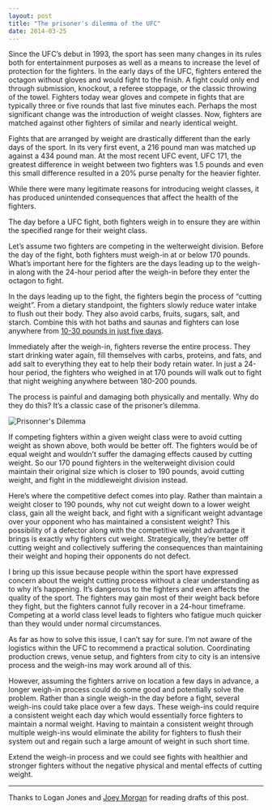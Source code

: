 ```yaml
---
layout: post
title: "The prisoner's dilemma of the UFC"
date: 2014-03-25
---
```


Since the UFC’s debut in 1993, the sport has seen many changes in its rules both for entertainment purposes as well as a means to increase the level of protection for the fighters. In the early days of the UFC, fighters entered the octagon without gloves and would fight to the finish. A fight could only end through submission, knockout, a referee stoppage, or the classic throwing of the towel. Fighters today wear gloves and compete in fights that are typically three or five rounds that last five minutes each. Perhaps the most significant change was the introduction of weight classes. Now, fighters are matched against other fighters of similar and nearly identical weight.

Fights that are arranged by weight are drastically different than the early days of the sport. In its very first event, a 216 pound man was matched up against a 434 pound man. At the most recent UFC event, UFC 171, the greatest difference in weight between two fighters was 1.5 pounds and even this small difference resulted in a 20% purse penalty for the heavier fighter.

While there were many legitimate reasons for introducing weight classes, it has produced unintended consequences that affect the health of the fighters.

The day before a UFC fight, both fighters weigh in to ensure they are within the specified range for their weight class.

Let’s assume two fighters are competing in the welterweight division. Before the day of the fight, both fighters must weigh-in at or below 170 pounds. What’s important here for the fighters are the days leading up to the weigh-in along with the 24-hour period after the weigh-in before they enter the octagon to fight.

In the days leading up to the fight, the fighters begin the process of “cutting weight”. From a dietary standpoint, the fighters slowly reduce water intake to flush out their body. They also avoid carbs, fruits, sugars, salt, and starch. Combine this with hot baths and saunas and fighters can lose anywhere from [10-30 pounds in just five days](www.fourhourworkweek.com/blog/2013/05/06/how-to-cut-weight-ufc/).

Immediately after the weigh-in, fighters reverse the entire process. They start drinking water again, fill themselves with carbs, proteins, and fats, and add salt to everything they eat to help their body retain water. In just a 24-hour period, the fighters who weighed in at 170 pounds will walk out to fight that night weighing anywhere between 180-200 pounds.

The process is painful and damaging both physically and mentally. Why do they do this? It’s a classic case of the prisoner’s dilemma.

![Prisonner's Dilemma](http://imgur.com/6wuLpTf.png)

If competing fighters within a given weight class were to avoid cutting weight as shown above, both would be better off. The fighters would be of equal weight and wouldn’t suffer the damaging effects caused by cutting weight. So our 170 pound fighters in the welterweight division could maintain their original size which is closer to 190 pounds, avoid cutting weight, and fight in the middleweight division instead.

Here’s where the competitive defect comes into play. Rather than maintain a weight closer to 190 pounds, why not cut weight down to a lower weight class, gain all the weight back, and fight with a significant weight advantage over your opponent who has maintained a consistent weight? This possibility of a defector along with the competitive weight advantage it brings is exactly why fighters cut weight. Strategically, they’re better off cutting weight and collectively suffering the consequences than maintaining their weight and hoping their opponents do not defect.

I bring up this issue because people within the sport have expressed concern about the weight cutting process without a clear understanding as to why it’s happening. It’s dangerous to the fighters and even affects the quality of the sport. The fighters may gain most of their weight back before they fight, but the fighters cannot fully recover in a 24-hour timeframe. Competing at a world class level leads to fighters who fatigue much quicker than they would under normal circumstances.

As far as how to solve this issue, I can’t say for sure. I’m not aware of the logistics within the UFC to recommend a practical solution. Coordinating production crews, venue setup, and fighters from city to city is an intensive process and the weigh-ins may work around all of this.

However, assuming the fighters arrive on location a few days in advance, a longer weigh-in process could do some good and potentially solve the problem. Rather than a single weigh-in the day before a fight, several weigh-ins could take place over a few days. These weigh-ins could require a consistent weight each day which would essentially force fighters to maintain a normal weight. Having to maintain a consistent weight through multiple weigh-ins would eliminate the ability for fighters to flush their system out and regain such a large amount of weight in such short time.

Extend the weigh-in process and we could see fights with healthier and stronger fighters without the negative physical and mental effects of cutting weight.

- - -

Thanks to Logan Jones and [Joey Morgan](https://twitter.com/MBucks1) for reading drafts of this post.